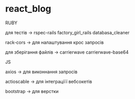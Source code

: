 # react_blog
RUBY

для тестів ->
rspec-rails
factory_girl_rails
databasa_cleaner

rack-cors -> для налаштування крос запросів

для зберігання файлів ->
carrierwave
carrierwave-base64

JS

axios -> для виконнання запросів

actioscable -> для інтеграціїї вебсокетів

bootstrap -> для верстки
